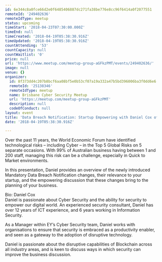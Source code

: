 ```yaml
---
id: 6e344c8a0fce66d2e0f6485406887dc271fa38be776e8cc96f6414a0f2077551
remoteId: '249402636'
remoteIdType: meetup
status: upcoming
timeStart: '2018-04-23T07:30:00.000Z'
timeEnd: null
timeCreated: '2018-04-19T05:38:30.916Z'
timeUpdated: '2018-04-19T05:38:30.916Z'
countAttending: '53'
countCapacity: null
countWaitlist: '0'
price: null
url: 'https://www.meetup.com/meetup-group-aGFkzPMT/events/249402636/'
image: null
venue: {}
organizer:
  id: 8f373dd4c207b8bcf6aa08bf5e0b53cf07a19a332a47b5bd396006ba3f0dd6e6
  remoteId: '25138346'
  remoteIdType: meetup
  name: Brisbane Cyber Security Meetup
  url: 'https://meetup.com/meetup-group-aGFkzPMT'
  description: null
  codeOfConduct: null
layout: event
title: 'Data Breach Notification: Startup Empowering with Daniel Cox of Ernst & Young'
date: '2018-04-19T05:38:30.916Z'

---
```

<p>Over the past 11 years, the World Economic Forum have identified technological risks – including Cyber – in the Top 5 Global Risks on 5 separate occasions. With 99% of Australian business having between 1 and 200 staff, managing this risk can be a challenge, especially in Quick to Market environments.</p> <p>In this presentation, Daniel provides an overview of the newly introduced Mandatory Data Breach Notification changes, their relevance to your startup, and the empowering discussion that these changes bring to the planning of your business.</p> <p>Bio: Daniel Cox<br/>Daniel is passionate about Cyber Security and the ability for security to empower our digital world. An experienced security consultant, Daniel has over 12 years of ICT experience, and 6 years working in Information Security.</p> <p>As a Manager within EY’s Cyber Security team, Daniel works with organisations to ensure that security is embraced as a productivity enabler, and seen as a gateway to the adoption of disruptive technology.</p> <p>Daniel is passionate about the disruptive capabilities of Blockchain across all industry areas, and is keen to discuss ways in which security can improve the business discussion.</p>
